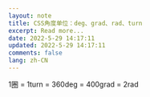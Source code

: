 ```yaml
---
layout: note
title: CSS角度单位：deg、grad、rad、turn
excerpt: Read more...
date: 2022-5-29 14:17:11
updated: 2022-5-29 14:17:11
comments: false
lang: zh-CN
---
```


1圈 = 1turn = 360deg = 400grad = 2rad
  